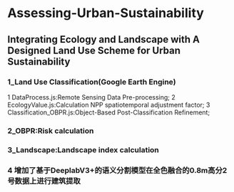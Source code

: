 # Assessing-Urban-Sustainability
## Integrating Ecology and Landscape with A Designed Land Use Scheme for Urban Sustainability
### 1_Land Use Classification(Google Earth Engine)

1 DataProcess.js:Remote Sensing Data Pre-processing;
2 EcologyValue.js:Calculation NPP spatiotemporal adjustment factor;
3 Classification_OBPR.js:Object-Based Post-Classification Refinement;

### 2_OBPR:Risk calculation

### 3_Landscape:Landscape index calculation

### 4 增加了基于DeeplabV3+的语义分割模型在全色融合的0.8m高分2号数据上进行建筑提取
